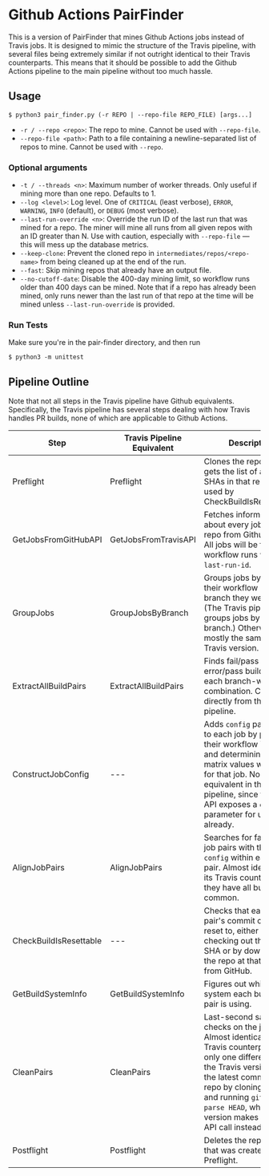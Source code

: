 # Github Actions PairFinder

This is a version of PairFinder that mines Github Actions jobs instead of Travis jobs. It is designed to mimic the structure of the Travis pipeline, with several files being extremely similar if not outright identical to their Travis counterparts. This means that it should be possible to add the Github Actions pipeline to the main pipeline without too much hassle.

## Usage

```
$ python3 pair_finder.py (-r REPO | --repo-file REPO_FILE) [args...]
```

- `-r / --repo <repo>`: The repo to mine. Cannot be used with `--repo-file`.
- `--repo-file <path>`: Path to a file containing a newline-separated list of repos to mine. Cannot be used with `--repo`.

### Optional arguments
- `-t / --threads <n>`: Maximum number of worker threads. Only useful if mining more than one repo. Defaults to 1.
- `--log <level>`: Log level. One of `CRITICAL` (least verbose), `ERROR`, `WARNING`, `INFO` (default), or `DEBUG` (most verbose).
- `--last-run-override <n>`: Override the run ID of the last run that was mined for a repo. The miner will mine all runs from all given repos with an ID greater than N. Use with caution, especially with `--repo-file` &mdash; this will mess up the database metrics.
- `--keep-clone`: Prevent the cloned repo in `intermediates/repos/<repo-name>` from being cleaned up at the end of the run.
- `--fast`: Skip mining repos that already have an output file.
- `--no-cutoff-date`: Disable the 400-day mining limit, so workflow runs older than 400 days can be mined. Note that if a repo has already been mined, only runs newer than the last run of that repo at the time will be mined unless `--last-run-override` is provided.

### Run Tests

Make sure you're in the pair-finder directory, and then run

```
$ python3 -m unittest
```

## Pipeline Outline

Note that not all steps in the Travis pipeline have Github equivalents. Specifically, the Travis pipeline has several steps dealing with how Travis handles PR builds, none of which are applicable to Github Actions.

| Step                 | Travis Pipeline Equivalent | Description                                                                                                                                                                                                                                                                          |
| -------------------- | -------------------------- | ------------------------------------------------------------------------------------------------------------------------------------------------------------------------------------------------------------------------------------------------------------------------------------ |
| Preflight | Preflight | Clones the repo and gets the list of all commit SHAs in that repo (later used by CheckBuildIsResettable).
| GetJobsFromGitHubAPI | GetJobsFromTravisAPI       | Fetches information about every job run in a repo from Github's API. All jobs will be from workflow runs with IDs > `last-run-id`.                                                                                                                                                   |
| GroupJobs            | GroupJobsByBranch          | Groups jobs by both their workflow ID and the branch they were run on. (The Travis pipeline only groups jobs by their branch.) Otherwise mostly the same as the Travis version.                                                                                                      |
| ExtractAllBuildPairs | ExtractAllBuildPairs       | Finds fail/pass and error/pass build pairs in each branch-workflow combination. Copied directly from the Travis pipeline.                                                                                                                                                            |
| ConstructJobConfig   | ---                        | Adds `config` parameters to each job by parsing their workflow YML files and determining what matrix values were used for that job. No equivalent in the Travis pipeline, since the Travis API exposes a `config` parameter for us already.                                          |
| AlignJobPairs        | AlignJobPairs              | Searches for fail/pass job pairs with the same `config` within each build pair. Almost identical to its Travis counterpart -- they have all but 1 line in common.                                                                                                                    |
| CheckBuildIsResettable | --- | Checks that each build pair's commit can be reset to, either by checking out the commit SHA or by downloading the repo at that commit from GitHub. |
| GetBuildSystemInfo | GetBuildSystemInfo | Figures out which build system each build in a pair is using. |
| CleanPairs           | CleanPairs                 | Last-second sanity checks on the job pairs. Almost identical to its Travis counterpart, with only one difference -- the Travis version finds the latest commit in the repo by cloning the repo and running `git rev-parse HEAD`, while this version makes a single API call instead. |
| Postflight | Postflight | Deletes the repo clone that was created in Preflight.